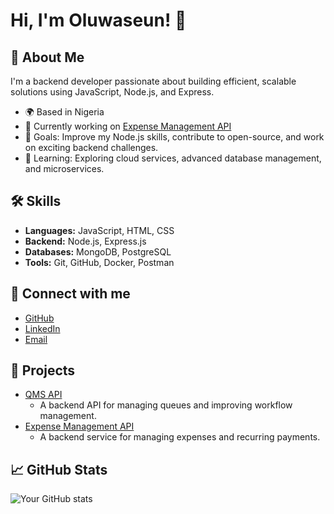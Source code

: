 # Hi, I'm Oluwaseun! 👋

## 🚀 About Me
I'm a backend developer passionate about building efficient, scalable solutions using JavaScript, Node.js, and Express.

- 🌍 Based in Nigeria
- 🔧 Currently working on [Expense Management API](https://github.com/oluwaseun-Adesina/Expense-Income-Manager-API)
- 🎯 Goals: Improve my Node.js skills, contribute to open-source, and work on exciting backend challenges.
- 🧠 Learning: Exploring cloud services, advanced database management, and microservices.

## 🛠️ Skills
- **Languages:** JavaScript, HTML, CSS
- **Backend:** Node.js, Express.js
- **Databases:** MongoDB, PostgreSQL
- **Tools:** Git, GitHub, Docker, Postman

## 🔗 Connect with me
- [GitHub](https://github.com/Oluwaseun-Adesina)
- [LinkedIn](https://ng.linkedin.com/in/oluwaseun-adesina-oa)
- [Email](mailto:oluwaseunadesina8@gmail.com)

## 📂 Projects
- [QMS API](https://github.com/oluwaseun-Adesina/qms-api)
  - A backend API for managing queues and improving workflow management.
- [Expense Management API](https://github.com/oluwaseun-Adesina/Expense-Income-Manager-API)
  - A backend service for managing expenses and recurring payments.

## 📈 GitHub Stats
![Your GitHub stats](https://github-readme-stats.vercel.app/api?username=Oluwaseun-Adesina&show_icons=true&theme=radical)
